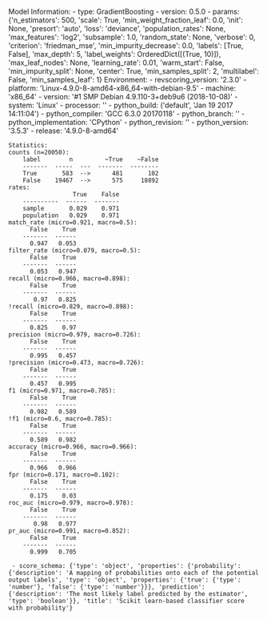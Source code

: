 Model Information:
	 - type: GradientBoosting
	 - version: 0.5.0
	 - params: {'n_estimators': 500, 'scale': True, 'min_weight_fraction_leaf': 0.0, 'init': None, 'presort': 'auto', 'loss': 'deviance', 'population_rates': None, 'max_features': 'log2', 'subsample': 1.0, 'random_state': None, 'verbose': 0, 'criterion': 'friedman_mse', 'min_impurity_decrease': 0.0, 'labels': [True, False], 'max_depth': 5, 'label_weights': OrderedDict([(True, 10)]), 'max_leaf_nodes': None, 'learning_rate': 0.01, 'warm_start': False, 'min_impurity_split': None, 'center': True, 'min_samples_split': 2, 'multilabel': False, 'min_samples_leaf': 1}
	Environment:
	 - revscoring_version: '2.3.0'
	 - platform: 'Linux-4.9.0-8-amd64-x86_64-with-debian-9.5'
	 - machine: 'x86_64'
	 - version: '#1 SMP Debian 4.9.110-3+deb9u6 (2018-10-08)'
	 - system: 'Linux'
	 - processor: ''
	 - python_build: ('default', 'Jan 19 2017 14:11:04')
	 - python_compiler: 'GCC 6.3.0 20170118'
	 - python_branch: ''
	 - python_implementation: 'CPython'
	 - python_revision: ''
	 - python_version: '3.5.3'
	 - release: '4.9.0-8-amd64'
	
	Statistics:
	counts (n=20050):
		label        n         ~True    ~False
		-------  -----  ---  -------  --------
		True       583  -->      481       102
		False    19467  -->      575     18892
	rates:
		              True    False
		----------  ------  -------
		sample       0.029    0.971
		population   0.029    0.971
	match_rate (micro=0.921, macro=0.5):
		  False    True
		-------  ------
		  0.947   0.053
	filter_rate (micro=0.079, macro=0.5):
		  False    True
		-------  ------
		  0.053   0.947
	recall (micro=0.966, macro=0.898):
		  False    True
		-------  ------
		   0.97   0.825
	!recall (micro=0.829, macro=0.898):
		  False    True
		-------  ------
		  0.825    0.97
	precision (micro=0.979, macro=0.726):
		  False    True
		-------  ------
		  0.995   0.457
	!precision (micro=0.473, macro=0.726):
		  False    True
		-------  ------
		  0.457   0.995
	f1 (micro=0.971, macro=0.785):
		  False    True
		-------  ------
		  0.982   0.589
	!f1 (micro=0.6, macro=0.785):
		  False    True
		-------  ------
		  0.589   0.982
	accuracy (micro=0.966, macro=0.966):
		  False    True
		-------  ------
		  0.966   0.966
	fpr (micro=0.171, macro=0.102):
		  False    True
		-------  ------
		  0.175    0.03
	roc_auc (micro=0.979, macro=0.978):
		  False    True
		-------  ------
		   0.98   0.977
	pr_auc (micro=0.991, macro=0.852):
		  False    True
		-------  ------
		  0.999   0.705
	
	 - score_schema: {'type': 'object', 'properties': {'probability': {'description': 'A mapping of probabilities onto each of the potential output labels', 'type': 'object', 'properties': {'true': {'type': 'number'}, 'false': {'type': 'number'}}}, 'prediction': {'description': 'The most likely label predicted by the estimator', 'type': 'boolean'}}, 'title': 'Scikit learn-based classifier score with probability'}

